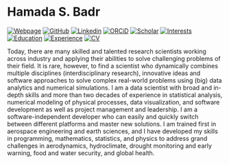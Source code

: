 # Hamada S. Badr

[![Webpage](https://img.shields.io/badge/Webpage-pages.jh.edu/~hbadr1-blue?style=flat-square&logo=Google%20Earth&logoColor=white&link=https://pages.jh.edu/~hbadr1)](https://pages.jh.edu/~hbadr1)
[![GitHub](https://img.shields.io/badge/GitHub-hsbadr-blue?style=flat-square&logo=GitHub&logoColor=white&link=https://github.com/hsbadr)](https://github.com/hsbadr)
[![Linkedin](https://img.shields.io/badge/LinkedIn-hsbadr-blue?style=flat-square&logo=Linkedin&logoColor=white&link=https://www.linkedin.com/in/hsbadr)](https://www.linkedin.com/in/hsbadr)
[![ORCiD](https://img.shields.io/badge/ORCiD-0000--0002--9808--2344-blue?style=flat-square&logo=ORCiD&logoColor=white&link=https://orcid.org/0000-0002-9808-2344)](https://orcid.org/0000-0002-9808-2344)
[![Scholar](https://img.shields.io/badge/Scholar-Hamada%20S.%20Badr-blue?style=flat-square&logo=Google%20Scholar&logoColor=white&link=https://scholar.google.com/citations?user=ZVmbOxAAAAAJ)](https://scholar.google.com/citations?user=ZVmbOxAAAAAJ)
[![Interests](https://img.shields.io/badge/Interests-Earth%20Sciences-green?style=flat-square&logo=Microsoft%20Office&logoColor=white&link=https://pages.jh.edu/~hbadr1/#Interests)](https://pages.jh.edu/~hbadr1/#Interests)
[![Education](https://img.shields.io/badge/Education-Johns%20Hopkins%20University-green?style=flat-square&logo=Microsoft%20Academic&logoColor=white&link=https://pages.jh.edu/~hbadr1/#Education)](https://pages.jh.edu/~hbadr1/#Education)
[![Experience](https://img.shields.io/badge/Experience-Johns%20Hopkins%20Universitys-green?style=flat-square&logo=Microsoft%20Teams&logoColor=white&link=https://pages.jh.edu/~hbadr1/#Experience)](https://pages.jh.edu/~hbadr1/#Experience)
[![CV](https://img.shields.io/badge/CV-Hamada%20S.%20Badr-red?style=flat-square&logo=Adobe&logoColor=white&link=https://pages.jh.edu/~hbadr1/files/Badr_CV.pdf)](https://pages.jh.edu/~hbadr1/files/Badr_CV.pdf)

Today, there are many skilled and talented research scientists working across industry and applying their abilities to solve challenging problems of their field. It is rare, however, to find a scientist who dynamically combines multiple disciplines (interdisciplinary research), innovative ideas and software approaches to solve complex real-world problems using (big) data analytics and numerical simulations. I am a data scientist with broad and in-depth skills and more than two decades of experience in statistical analysis, numerical modeling of physical processes, data visualization, and software development as well as project management and leadership. I am a software-independent developer who can easily and quickly switch between different platforms and master new solutions. I am trained first in aerospace engineering and earth sciences, and I have developed my skills in programming, mathematics, statistics, and physics to address grand challenges in aerodynamics, hydroclimate, drought monitoring and early warning, food and water security, and global health.

<!--
**hsbadr/hsbadr** is a ✨ _special_ ✨ repository because its `README.md` (this file) appears on your GitHub profile.

Here are some ideas to get you started:

- 🔭 I’m currently working on ...
- 🌱 I’m currently learning ...
- 👯 I’m looking to collaborate on ...
- 🤔 I’m looking for help with ...
- 💬 Ask me about ...
- 📫 How to reach me: ...
- 😄 Pronouns: ...
- ⚡ Fun fact: ...
-->
